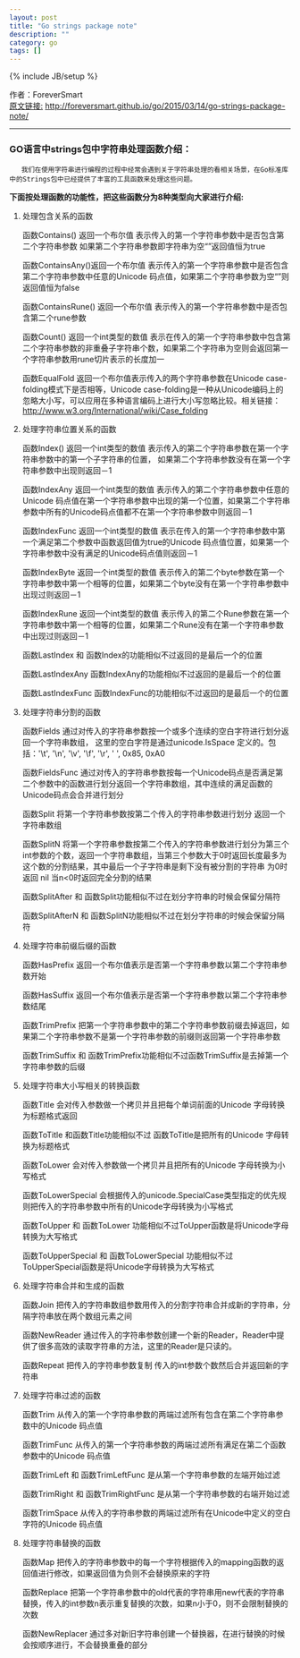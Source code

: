 ```yaml
---
layout: post
title: "Go strings package note"
description: ""
category: go 
tags: []
---
```

{% include JB/setup %}

作者：ForeverSmart   
[原文链接:](http://foreversmart.github.io/go/2015/03/14/go-strings-package-note/) http://foreversmart.github.io/go/2015/03/14/go-strings-package-note/

----

### GO语言中strings包中字符串处理函数介绍：

	   我们在使用字符串进行编程的过程中经常会遇到关于字符串处理的看相关场景，在Go标准库中的Strings包中已经提供了丰富的工具函数来处理这些问题。

**下面按处理函数的功能性，把这些函数分为8种类型向大家进行介绍:**  

1. 处理包含关系的函数

	函数Contains() 返回一个布尔值  表示传入的第一个字符串参数中是否包含第二个字符串参数  如果第二个字符串参数即字符串为空“”返回值恒为true

	函数ContainsAny()返回一个布尔值 表示传入的第一个字符串参数中是否包含第二个字符串参数中任意的Unicode 码点值，如果第二个字符串参数为空“”则返回值恒为false

	函数ContainsRune() 返回一个布尔值 表示传入的第一个字符串参数中是否包含第二个rune参数

	函数Count() 返回一个int类型的数值 表示在传入的第一个字符串参数中包含第二个字符串参数的非重叠子字符串个数，如果第二个字符串为空则会返回第一个字符串参数用rune切片表示的长度加一

	函数EqualFold 返回一个布尔值表示传入的两个字符串参数在Unicode case-folding模式下是否相等，Unicode case-folding是一种从Unicode编码上的忽略大小写，可以应用在多种语言编码上进行大小写忽略比较。相关链接：http://www.w3.org/International/wiki/Case_folding

2. 处理字符串位置关系的函数

	函数Index() 返回一个int类型的数值 表示传入的第二个字符串参数在第一个字符串参数中的第一个子字符串的位置， 如果第二个字符串参数没有在第一个字符串参数中出现则返回－1

	函数IndexAny 返回一个int类型的数值 表示传入的第二个字符串参数中任意的Unicode 码点值在第一个字符串参数中出现的第一个位置，如果第二个字符串参数中所有的Unicode码点值都不在第一个字符串参数中则返回－1

	函数IndexFunc 返回一个int类型的数值 表示在传入的第一个字符串参数中第一个满足第二个参数中函数返回值为true的Unicode 码点值位置，如果第一个字符串参数中没有满足的Unicode码点值则返回－1

	函数IndexByte 返回一个int类型的数值 表示传入的第二个byte参数在第一个字符串参数中第一个相等的位置，如果第二个byte没有在第一个字符串参数中出现过则返回－1

	函数IndexRune 返回一个int类型的数值 表示传入的第二个Rune参数在第一个字符串参数中第一个相等的位置，如果第二个Rune没有在第一个字符串参数中出现过则返回－1

	函数LastIndex 和 函数Index的功能相似不过返回的是最后一个的位置

	函数LastIndexAny 函数IndexAny的功能相似不过返回的是最后一个的位置

	函数LastIndexFunc 函数IndexFunc的功能相似不过返回的是最后一个的位置

3. 处理字符串分割的函数
     
	函数Fields 通过对传入的字符串参数按一个或多个连续的空白字符进行划分返回一个字符串数组， 这里的空白字符是通过unicode.IsSpace 定义的。包括：'\t', '\n', '\v', '\f', '\r', ' ', 0x85, 0xA0

	函数FieldsFunc 通过对传入的字符串参数按每一个Unicode码点是否满足第二个参数中的函数进行划分返回一个字符串数组，其中连续的满足函数的Unicode码点会合并进行划分

	函数Split 将第一个字符串参数按第二个传入的字符串参数进行划分 返回一个字符串数组

	函数SplitN 将第一个字符串参数按第二个传入的字符串参数进行划分为第三个int参数的个数，返回一个字符串数组，当第三个参数大于0时返回长度最多为这个数的分割结果，其中最后一个子字符串是剩下没有被分割的字符串 为0时返回 nil 当n<0时返回完全分割的结果

	函数SplitAfter 和 函数Split功能相似不过在划分字符串的时候会保留分隔符

	函数SplitAfterN 和 函数SplitN功能相似不过在划分字符串的时候会保留分隔符

4. 处理字符串前缀后缀的函数

	函数HasPrefix 返回一个布尔值表示是否第一个字符串参数以第二个字符串参数开始

	函数HasSuffix 返回一个布尔值表示是否第一个字符串参数以第二个字符串参数结尾

	函数TrimPrefix 把第一个字符串参数中的第二个字符串参数前缀去掉返回，如果第二个字符串参数不是第一个字符串参数的前缀则返回第一个字符串参数

	函数TrimSuffix 和 函数TrimPrefix功能相似不过函数TrimSuffix是去掉第一个字符串参数的后缀

5. 处理字符串大小写相关的转换函数

	函数Title 会对传入参数做一个拷贝并且把每个单词前面的Unicode 字母转换为标题格式返回

	函数ToTitle 和函数Title功能相似不过 函数ToTitle是把所有的Unicode 字母转换为标题格式

	函数ToLower 会对传入参数做一个拷贝并且把所有的Unicode 字母转换为小写格式

	函数ToLowerSpecial 会根据传入的unicode.SpecialCase类型指定的优先规则把传入的字符串参数中所有的Unicode字母转换为小写格式

	函数ToUpper 和 函数ToLower 功能相似不过ToUpper函数是将Unicode字母转换为大写格式

	函数ToUpperSpecial 和 函数ToLowerSpecial 功能相似不过ToUpperSpecial函数是将Unicode字母转换为大写格式
    
6. 处理字符串合并和生成的函数

	函数Join 把传入的字符串数组参数用传入的分割字符串合并成新的字符串，分隔字符串放在两个数组元素之间

	函数NewReader 通过传入的字符串参数创建一个新的Reader，Reader中提供了很多高效的读取字符串的方法，这里的Reader是只读的。

	函数Repeat 把传入的字符串参数复制 传入的int参数个数然后合并返回新的字符串

7. 处理字符串过滤的函数

	函数Trim 从传入的第一个字符串参数的两端过滤所有包含在第二个字符串参数中的Unicode 码点值

	函数TrimFunc 从传入的第一个字符串参数的两端过滤所有满足在第二个函数参数中的Unicode 码点值

	函数TrimLeft 和 函数TrimLeftFunc 是从第一个字符串参数的左端开始过滤

	函数TrimRight 和 函数TrimRightFunc 是从第一个字符串参数的右端开始过滤

	函数TrimSpace 从传入的字符串参数的两端过滤所有在Unicode中定义的空白字符的Unicode 码点值
     
 8. 处理字符串替换的函数  
     
	函数Map 把传入的字符串参数中的每一个字符根据传入的mapping函数的返回值进行修改，如果返回值为负则不会替换原来的字符

	函数Replace 把第一个字符串参数中的old代表的字符串用new代表的字符串替换，传入的int参数n表示重复替换的次数，如果n小于0，则不会限制替换的次数

	函数NewReplacer 通过多对新旧字符串创建一个替换器，在进行替换的时候会按顺序进行，不会替换重叠的部分